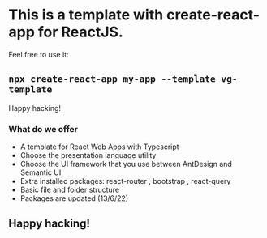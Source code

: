 # This is a template with create-react-app for ReactJS.

Feel free to use it:

## `npx create-react-app my-app --template vg-template`

Happy hacking!

### What do we offer

- A template for React Web Apps with Typescript
- Choose the presentation language utility
- Choose the UI framework that you use between AntDesign and Semantic UI
- Extra installed packages: react-router , bootstrap , react-query
- Basic file and folder structure
- Packages are updated (13/6/22)

## Happy hacking!
